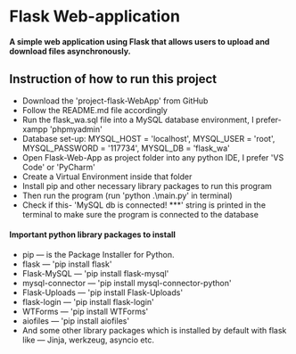 # Flask Web-application
#### A simple web application using Flask that allows users to upload and download files asynchronously.

## Instruction of how to run this project

- Download the 'project-flask-WebApp' from GitHub 
- Follow the README.md file accordingly
- Run the flask_wa.sql file into a MySQL database environment, I prefer- xampp 'phpmyadmin'
- Database set-up: MYSQL_HOST = 'localhost', MYSQL_USER = 'root', MYSQL_PASSWORD = '117734', MYSQL_DB = 'flask_wa'
- Open Flask-Web-App as project folder into any python IDE, I prefer 'VS Code' or 'PyCharm' 
- Create a Virtual Environment inside that folder
- Install pip and other necessary library packages to run this program 
- Then run the program (run 'python .\main.py' in terminal)
- Check if this- 'MySQL db is connected! ***' string is printed in the terminal to make sure the program is connected to the database


#### Important python library packages to install

- pip — is the Package Installer for Python.
- flask — 'pip install flask'
- Flask-MySQL — 'pip install flask-mysql'
- mysql-connector — 'pip install mysql-connector-python'
- Flask-Uploads — 'pip install Flask-Uploads'
- flask-login — 'pip install flask-login'
- WTForms — 'pip install WTForms'
- aiofiles — 'pip install aiofiles'
- And some other library packages which is installed by default with flask like — Jinja, werkzeug, asyncio etc.
